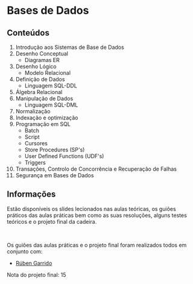 # Bases de Dados

## Conteúdos
1. Introdução aos Sistemas de Base de Dados
2. Desenho Conceptual
    - Diagramas ER
3. Desenho Lógico
    - Modelo Relacional
4. Definição de Dados
    - Linguagem SQL-DDL
5. Álgebra Relacional
6. Manipulação de Dados
    - Linguagem SQL-DML
7. Normalização
8. Indexação e optimização
9. Programação em SQL
    - Batch
    - Script
    - Cursores
    - Store Procedures (SP's)
    - User Defined Functions (UDF's)
    - Triggers
10. Transações, Controlo de Concorrência e Recuperação de Falhas
11. Segurança em Bases de Dados

## Informações

Estão disponíveis os slides lecionados nas aulas teóricas, os guiões práticos das aulas práticas bem como as suas resoluções, alguns testes teóricos e o projeto final da cadeira.

<br />

Os guiões das aulas práticas e o projeto final foram realizados todos em conjunto com:
- [Rúben Garrido](https://github.com/RGarrido03)

Nota do projeto final: 15
